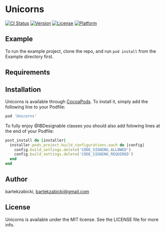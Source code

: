# Unicorns

[![CI Status](http://img.shields.io/travis/bartekzabicki/Unicorns.svg?style=flat)](https://travis-ci.org/bartekzabicki/Unicorns)
[![Version](https://img.shields.io/cocoapods/v/Unicorns.svg?style=flat)](http://cocoapods.org/pods/Unicorns)
[![License](https://img.shields.io/cocoapods/l/Unicorns.svg?style=flat)](http://cocoapods.org/pods/Unicorns)
[![Platform](https://img.shields.io/cocoapods/p/Unicorns.svg?style=flat)](http://cocoapods.org/pods/Unicorns)

## Example

To run the example project, clone the repo, and run `pod install` from the Example directory first.

## Requirements

## Installation

Unicorns is available through [CocoaPods](http://cocoapods.org). To install
it, simply add the following line to your Podfile:

```ruby
pod 'Unicorns'
```

To fully enjoy @IBDesignable classes you should also add folowing lines at the end of your Podfile:

```ruby
post_install do |installer|
  installer.pods_project.build_configurations.each do |config|
    config.build_settings.delete('CODE_SIGNING_ALLOWED')
    config.build_settings.delete('CODE_SIGNING_REQUIRED')
  end
end
```

## Author

bartekzabicki, bartekzabicki@gmail.com

## License

Unicorns is available under the MIT license. See the LICENSE file for more info.
